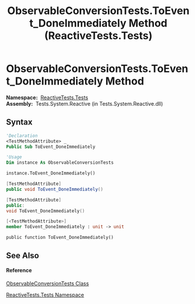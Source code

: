 ﻿---
title: ObservableConversionTests.ToEvent_DoneImmediately Method  (ReactiveTests.Tests)
TOCTitle: ToEvent_DoneImmediately Method
ms:assetid: M:ReactiveTests.Tests.ObservableConversionTests.ToEvent_DoneImmediately
ms:mtpsurl: https://msdn.microsoft.com/en-us/library/reactivetests.tests.observableconversiontests.toevent_doneimmediately(v=VS.103)
ms:contentKeyID: 36618908
ms.date: 06/28/2011
mtps_version: v=VS.103
f1_keywords:
- ReactiveTests.Tests.ObservableConversionTests.ToEvent_DoneImmediately
dev_langs:
- CSharp
- JScript
- VB
- FSharp
- c++
---

# ObservableConversionTests.ToEvent\_DoneImmediately Method

**Namespace:**  [ReactiveTests.Tests](hh289046\(v=vs.103\).md)  
**Assembly:**  Tests.System.Reactive (in Tests.System.Reactive.dll)

## Syntax

``` vb
'Declaration
<TestMethodAttribute> _
Public Sub ToEvent_DoneImmediately
```

``` vb
'Usage
Dim instance As ObservableConversionTests

instance.ToEvent_DoneImmediately()
```

``` csharp
[TestMethodAttribute]
public void ToEvent_DoneImmediately()
```

``` c++
[TestMethodAttribute]
public:
void ToEvent_DoneImmediately()
```

``` fsharp
[<TestMethodAttribute>]
member ToEvent_DoneImmediately : unit -> unit 
```

``` jscript
public function ToEvent_DoneImmediately()
```

## See Also

#### Reference

[ObservableConversionTests Class](hh315021\(v=vs.103\).md)

[ReactiveTests.Tests Namespace](hh289046\(v=vs.103\).md)

